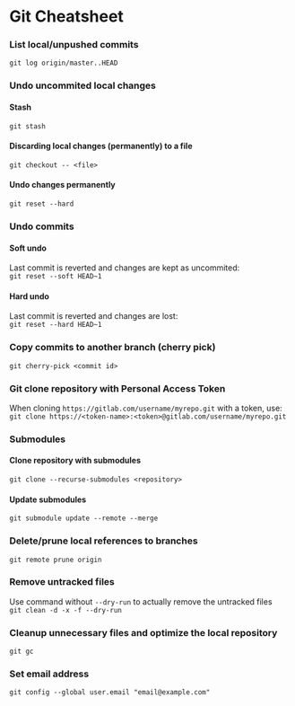 # Git Cheatsheet

### List local/unpushed commits
`git log origin/master..HEAD`

### Undo uncommited local changes

#### Stash
`git stash`

#### Discarding local changes (permanently) to a file
`git checkout -- <file>`

#### Undo changes permanently
`git reset --hard`

### Undo commits

#### Soft undo
Last commit is reverted and changes are kept as uncommited:  
`git reset --soft HEAD~1`

#### Hard undo
Last commit is reverted and changes are lost:  
`git reset --hard HEAD~1`

### Copy commits to another branch (cherry pick)
`git cherry-pick <commit id>`

### Git clone repository with Personal Access Token

When cloning `https://gitlab.com/username/myrepo.git` with a token, use:  
`git clone https://<token-name>:<token>@gitlab.com/username/myrepo.git`

### Submodules

#### Clone repository with submodules
`git clone --recurse-submodules <repository>`

#### Update submodules
`git submodule update --remote --merge`

### Delete/prune local references to branches
`git remote prune origin`

### Remove untracked files
Use command without `--dry-run` to actually remove the untracked files  
`git clean -d -x -f --dry-run`

### Cleanup unnecessary files and optimize the local repository
`git gc`

### Set email address
`git config --global user.email "email@example.com"`